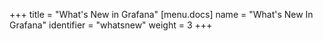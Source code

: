 +++
title = "What's New in Grafana"
[menu.docs]
name = "What's New In Grafana"
identifier = "whatsnew"
weight = 3
+++


